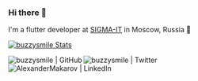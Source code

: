 ### Hi there 👋

I'm a flutter developer at [SIGMA-IT](https://sigma-it.ru) in Moscow, Russia 🌆

[![buzzysmile Stats](https://github-readme-stats.vercel.app/api?username=buzzysmile&count_private=true&theme=tokyonight&show_icons=true&include_all_commits=true)](https://github.com/buzzysmile)

<!--
**buzzySmile/buzzysmile** is a ✨ _special_ ✨ repository because its `README.md` (this file) appears on your GitHub profile.

Here are some ideas to get you started:

- 🔭 I’m currently working on ...
- 🌱 I’m currently learning ...
- 👯 I’m looking to collaborate on ...
- 🤔 I’m looking for help with ...
- 💬 Ask me about ...
- 📫 How to reach me: ...
- 😄 Pronouns: ...
- ⚡ Fun fact: ...
-->

[<img align="left" alt="buzzysmile | GitHub" src="https://img.shields.io/github/followers/buzzysmile.svg?label=GitHub&style=social" />](https://github.com/buzzysmile/)
[<img align="left" alt="buzzysmile | Twitter" src="https://img.shields.io/twitter/follow/buzzysmile?label=Twitter&style=social" />](https://twitter.com/buzzysmile/)
[<img align="left" alt="AlexanderMakarov | LinkedIn" src="https://img.shields.io/badge/LinkedIn--_.svg?style=social&logo=linkedin" />](https://www.linkedin.com/in/alexvmakarov/)
